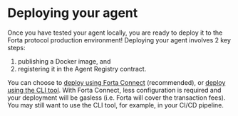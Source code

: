 # Deploying your agent

Once you have tested your agent locally, you are ready to deploy it to the Forta protocol production environment! Deploying your agent involves 2 key steps:

1. publishing a Docker image, and
2. registering it in the Agent Registry contract.

You can choose to [deploy using Forta Connect](deploying-connect.md) (recommended), or [deploy using the CLI tool](deploying-cli.md). With Forta Connect, less configuration is required and your deployment will be gasless (i.e. Forta will cover the transaction fees). You may still want to use the CLI tool, for example, in your CI/CD pipeline.
